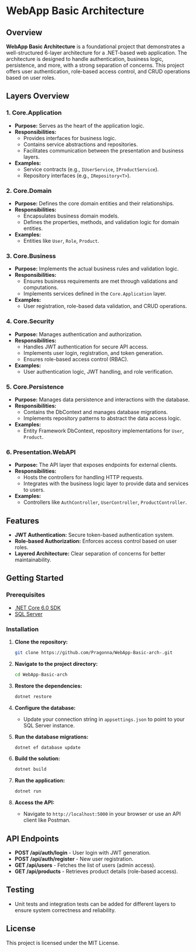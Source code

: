 # WebApp Basic Architecture

## Overview
**WebApp Basic Architecture** is a foundational project that demonstrates a well-structured 6-layer architecture for a .NET-based web application. The architecture is designed to handle authentication, business logic, persistence, and more, with a strong separation of concerns. This project offers user authentication, role-based access control, and CRUD operations based on user roles.

## Layers Overview

### 1. **Core.Application**
   - **Purpose:** Serves as the heart of the application logic.
   - **Responsibilities:**
     - Provides interfaces for business logic.
     - Contains service abstractions and repositories.
     - Facilitates communication between the presentation and business layers.
   - **Examples:**
     - Service contracts (e.g., `IUserService`, `IProductService`).
     - Repository interfaces (e.g., `IRepository<T>`).

### 2. **Core.Domain**
   - **Purpose:** Defines the core domain entities and their relationships.
   - **Responsibilities:**
     - Encapsulates business domain models.
     - Defines the properties, methods, and validation logic for domain entities.
   - **Examples:**
     - Entities like `User`, `Role`, `Product`.

### 3. **Core.Business**
   - **Purpose:** Implements the actual business rules and validation logic.
   - **Responsibilities:**
     - Ensures business requirements are met through validations and computations.
     - Implements services defined in the `Core.Application` layer.
   - **Examples:**
     - User registration, role-based data validation, and CRUD operations.

### 4. **Core.Security**
   - **Purpose:** Manages authentication and authorization.
   - **Responsibilities:**
     - Handles JWT authentication for secure API access.
     - Implements user login, registration, and token generation.
     - Ensures role-based access control (RBAC).
   - **Examples:**
     - User authentication logic, JWT handling, and role verification.

### 5. **Core.Persistence**
   - **Purpose:** Manages data persistence and interactions with the database.
   - **Responsibilities:**
     - Contains the DbContext and manages database migrations.
     - Implements repository patterns to abstract the data access logic.
   - **Examples:**
     - Entity Framework DbContext, repository implementations for `User`, `Product`.

### 6. **Presentation.WebAPI**
   - **Purpose:** The API layer that exposes endpoints for external clients.
   - **Responsibilities:**
     - Hosts the controllers for handling HTTP requests.
     - Integrates with the business logic layer to provide data and services to users.
   - **Examples:**
     - Controllers like `AuthController`, `UserController`, `ProductController`.

## Features
- **JWT Authentication:** Secure token-based authentication system.
- **Role-based Authorization:** Enforces access control based on user roles.
- **Layered Architecture:** Clear separation of concerns for better maintainability.

## Getting Started

### Prerequisites
- [.NET Core 6.0 SDK](https://dotnet.microsoft.com/download)
- [SQL Server](https://www.microsoft.com/en-us/sql-server/sql-server-downloads)

### Installation

1. **Clone the repository:**
   ```bash
   git clone https://github.com/Pragonna/WebApp-Basic-arch-.git
   ```

2. **Navigate to the project directory:**
   ```bash
   cd WebApp-Basic-arch
   ```

3. **Restore the dependencies:**
   ```bash
   dotnet restore
   ```

4. **Configure the database:**
   - Update your connection string in `appsettings.json` to point to your SQL Server instance.

5. **Run the database migrations:**
   ```bash
   dotnet ef database update
   ```

6. **Build the solution:**
   ```bash
   dotnet build
   ```

7. **Run the application:**
   ```bash
   dotnet run
   ```

8. **Access the API:**
   - Navigate to `http://localhost:5000` in your browser or use an API client like Postman.

## API Endpoints
- **POST /api/auth/login** - User login with JWT generation.
- **POST /api/auth/register** - New user registration.
- **GET /api/users** - Fetches the list of users (admin access).
- **GET /api/products** - Retrieves product details (role-based access).

## Testing
- Unit tests and integration tests can be added for different layers to ensure system correctness and reliability.
  
## License
This project is licensed under the MIT License.

